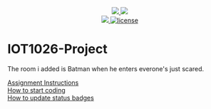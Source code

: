 <p align="center">
	<a href="https://github.com/KripeshThapaliya/IOT1026-Project/actions/workflows/ci.yml">
    <img src="https://github.com/KripeshThapaliya/IOT1026-Project/actions/workflows/ci.yml/badge.svg"/>
    </a>
	<a href="https://github.com/KripeshThapaliya/IOT1026-Project/actions/workflows/formatting.yml">
    <img src="https://github.com/KripeshThapaliya/IOT1026-Project/actions/workflows/formatting.yml/badge.svg"/>
	<br/>
    <a href="https://codecov.io/gh/KripeshThapaliya/IOT1026-Project" > 
    <img src="https://codecov.io/gh/KripeshThapaliya/IOT1026-Project/branch/main/graph/badge.svg?token=JS0857X5JD"/> 
	<img title="MIT License" alt="license" src="https://img.shields.io/badge/license-MIT-informational?style=flat-square">	
    </a>
</p>

# IOT1026-Project
The room i added is Batman when he enters everone's just scared.

[Assignment Instructions](docs/instructions.md)  
[How to start coding](docs/how-to-use.md)  
[How to update status badges](docs/how-to-update-badges.md)
